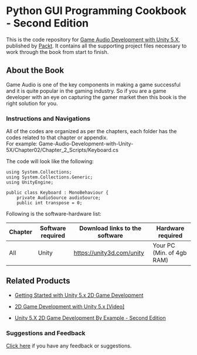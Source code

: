 # Python GUI Programming Cookbook - Second Edition
This is the code repository for [Game Audio Development with Unity 5.X](https://www.packtpub.com/game-development/game-audio-development-unity-5x?utm_source=github&utm_medium=repository&utm_campaign=9781787286450), published by [Packt](https://www.packtpub.com/). It contains all the supporting project files necessary to work through the book from start to finish.
## About the Book
Game Audio is one of the key components in making a game successful and it is quite popular in the gaming industry. So if you are a game developer with an eye on capturing the gamer market then this book is the right solution for you.
### Instructions and Navigations
All of the codes are organized as per the chapters, each folder has the codes related to that chapter or appendix.                   
For example: Game-Audio-Development-with-Unity-5X/Chapter02/Chapter_2_Scripts/Keyboard.cs

The code will look like the following:
```
using System.Collections;
using System.Collections.Generic;
using UnityEngine;

public class Keyboard : MonoBehaviour {
	private AudioSource audioSource;
	public int transpose = 0;
```

Following is the software-hardware list:

| Chapter  | Software required | Download links to the software | Hardware required |
| ------------- | ------------- | ------------- | ------------- |
| All | Unity | https://unity3d.com/unity | Your PC (Min. of 4gb RAM) |

## Related Products
 
  
* [Getting Started with Unity 5.x 2D Game Development](https://www.packtpub.com/game-development/getting-started-unity-5x-2d-game-development?utm_source=github&utm_medium=repository&utm_campaign=9781784397173)
  
  
* [2D Game Development with Unity 5.x [Video]](https://www.packtpub.com/game-development/2d-game-development-unity-5x-video?utm_source=github&utm_medium=repository&utm_campaign=9781788294744)
  
  
* [Unity 5.X 2D Game Development By Example - Second Edition](https://www.packtpub.com/game-development/unity-5x-2d-game-development-example-second-edition?utm_source=github&utm_medium=repository&utm_campaign=9781786460271)
  
 

### Suggestions and Feedback
  
[Click here](https://docs.google.com/forms/d/e/1FAIpQLSe5qwunkGf6PUvzPirPDtuy1Du5Rlzew23UBp2S-P3wB-GcwQ/viewform) if you have any feedback or suggestions.
